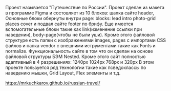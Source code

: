 Проект называется "Путешествие по России".
Проект сделан из макета в программе Figma и состовляет из 10 блоков: шапка сайте header, Основные блоки обернуты внутри page: blocks: lead intro  photo-grid places cover и подвал сайте footer по брифу. Еще имеется вспомогательные блоки такие как link(изменение ссылки при наведении), body-page(чтобы не были уши). Кроме этого файловой структуре есть папки с изображениями images, pages с импортами CSS файлов и папка vendor с внешними иструментами такие как Fonts и normalize. 
Функциональность сайте в том что он сделан на основе файловой структуры БЭМ Nested. Кроме этого сайт полностью адаптивный в 4 разрешениях: 1240px 1024px 768px и 320px
В этом проекте пользуется ряд технологии такие как псведоклассы по наведению мышки, Grid Layout, Flex элементы и т.д.

https://mrkuchkarov.github.io/russian-travel/